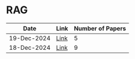 # RAG

| Date | Link | Number of Papers |
|------|------|------------------|
| 19-Dec-2024 | [Link](https://github.com/Deriq-Qian-Dong/arXivReporter/blob/main/RAG/19-Dec-2024_papers.md) | 5 |
| 18-Dec-2024 | [Link](https://github.com/Deriq-Qian-Dong/arXivReporter/blob/main/RAG/18-Dec-2024_papers.md) | 9 |
